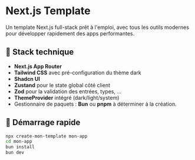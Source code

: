# Next.js Template

Un template Next.js full-stack prêt à l'emploi, avec tous les outils modernes pour développer rapidement des apps performantes.

## 🧰 Stack technique

- **Next.js App Router**
- **Tailwind CSS** avec pré-configuration du thème dark
- **Shadcn UI**
- **Zustand** pour le state global côté client
- **Zod** pour la validation des entrées, types, ...
- **ThemeProvider** intégré (dark/light/system)
- Gestionnaire de paquets : **Bun** ou **pnpm** à déterminer à la création.


## 🚀 Démarrage rapide

```bash
npx create-mon-template mon-app
cd mon-app
bun install
bun dev

```

